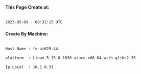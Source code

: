 
   
#### This Page Create at:

```bash

2023-05-09 - 08:32:15 UTC

```

#### Create By Machine:

```bash

Host Name : fv-az629-44

platform  : Linux-5.15.0-1036-azure-x86_64-with-glibc2.35

Ip Local  : 10.1.0.31

```

